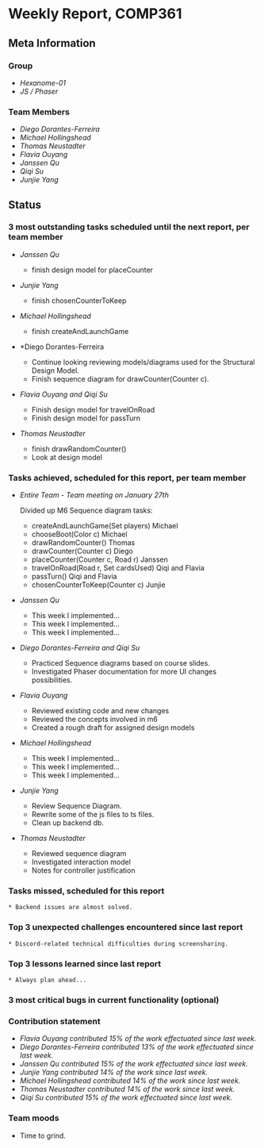 # Weekly Report, COMP361

## Meta Information

### Group

 * *Hexanome-01*
 * *JS / Phaser*

### Team Members

 * *Diego Dorantes-Ferreira*
 * *Michael Hollingshead*
 * *Thomas Neustadter*
 * *Flavia Ouyang*
 * *Janssen Qu*
 * *Qiqi Su*
 * *Junjie Yang*

## Status

### 3 most outstanding tasks scheduled until the next report, per team member

* *Janssen Qu*
    * finish design model for placeCounter
  
 * *Junjie Yang*
   * finish chosenCounterToKeep
 
 * *Michael Hollingshead*
   * finish createAndLaunchGame

* *Diego Dorantes-Ferreira
    * Continue looking reviewing models/diagrams used for the Structural Design Model.
    * Finish sequence diagram for drawCounter(Counter c).

 * *Flavia Ouyang and Qiqi Su*
    * Finish design model for travelOnRoad
    * Finish design model for passTurn

 * *Thomas Neustadter*
    * finish drawRandomCounter()
    * Look at design model


### Tasks achieved, scheduled for this report, per team member

* *Entire Team - Team meeting on January 27th*
    
   Divided up M6 Sequence diagram tasks:
    * createAndLaunchGame(Set<Player> players) Michael
    * chooseBoot(Color c) Michael
    * drawRandomCounter() Thomas
    * drawCounter(Counter c) Diego
    * placeCounter(Counter c, Road r) Janssen
    * travelOnRoad(Road r, Set<Card> cardsUsed) Qiqi and Flavia
    * passTurn() Qiqi and Flavia
    * chosenCounterToKeep(Counter c) Junjie
    

* *Janssen Qu*
    * This week I implemented...
    * This week I implemented...
    * This week I implemented...
    
* *Diego Dorantes-Ferreira and Qiqi Su*
    * Practiced Sequence diagrams based on course slides.
    * Investigated Phaser documentation for more UI changes possibilities.

 * *Flavia Ouyang*
    * Reviewed existing code and new changes
    * Reviewed the concepts involved in m6
    * Created a rough draft for assigned design models
 
 * *Michael Hollingshead*
    * This week I implemented...
    * This week I implemented...
    * This week I implemented...
    
 * *Junjie Yang*
    * Review Sequence Diagram.
    * Rewrite some of the js files to ts files.
    * Clean up backend db.

 * *Thomas Neustadter*
    * Reviewed sequence diagram
    * Investigated interaction model
    * Notes for controller justification

### Tasks missed, scheduled for this report

    * Backend issues are almost solved.

### Top 3 unexpected challenges encountered since last report

    * Discord-related technical difficulties during screensharing.

### Top 3 lessons learned since last report

    * Always plan ahead...

### 3 most critical bugs in current functionality (optional)


### Contribution statement

 * *Flavia Ouyang contributed 15% of the work effectuated since last week.*
 * *Diego Dorantes-Ferreira contributed 13% of the work effectuated since last week.*
 * *Janssen Qu contributed 15% of the work effectuated since last week.*
 * *Junjie Yang contributed 14% of the work since last week.*
 * *Michael Hollingshead contributed 14% of the work since last week.*
 * *Thomas Neustadter contributed 14% of the work since last week.*
 * *Qiqi Su contributed 15% of the work effectuated since last week.*

### Team moods

 * Time to grind.

